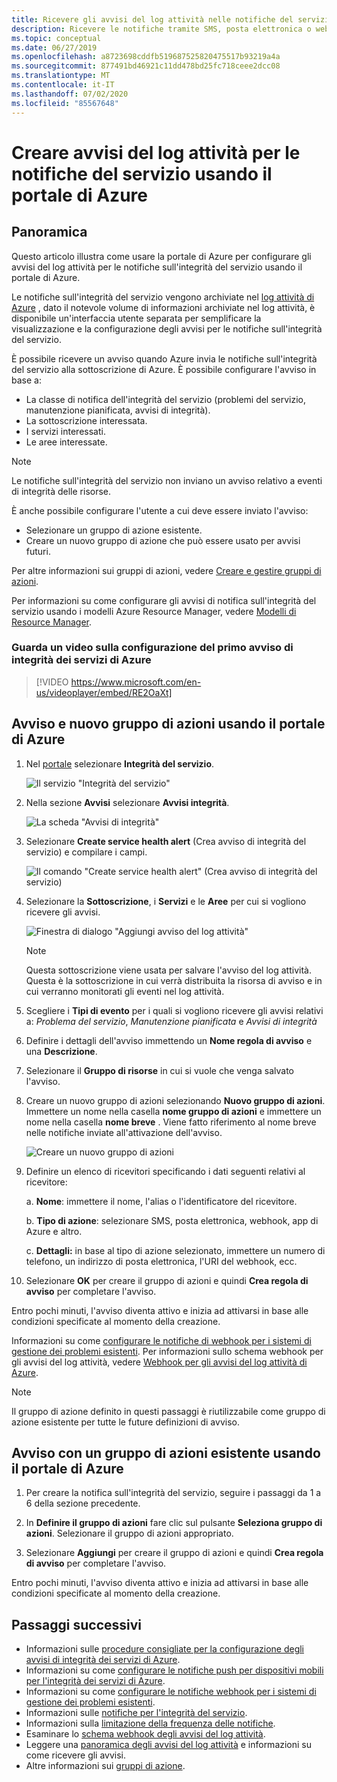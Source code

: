 ```yaml
---
title: Ricevere gli avvisi del log attività nelle notifiche del servizio di Azure usando portale di Azure
description: Ricevere le notifiche tramite SMS, posta elettronica o webhook nel servizio di Azure.
ms.topic: conceptual
ms.date: 06/27/2019
ms.openlocfilehash: a8723698cddfb519687525820475517b93219a4a
ms.sourcegitcommit: 877491bd46921c11dd478bd25fc718ceee2dcc08
ms.translationtype: MT
ms.contentlocale: it-IT
ms.lasthandoff: 07/02/2020
ms.locfileid: "85567648"
---
```

# <a name="create-activity-log-alerts-on-service-notifications-using-the-azure-portal"></a>Creare avvisi del log attività per le notifiche del servizio usando il portale di Azure
## <a name="overview"></a>Panoramica

Questo articolo illustra come usare la portale di Azure per configurare gli avvisi del log attività per le notifiche sull'integrità del servizio usando il portale di Azure.  

Le notifiche sull'integrità del servizio vengono archiviate nel [log attività di Azure](../azure-monitor/platform/platform-logs-overview.md) , dato il notevole volume di informazioni archiviate nel log attività, è disponibile un'interfaccia utente separata per semplificare la visualizzazione e la configurazione degli avvisi per le notifiche sull'integrità del servizio. 

È possibile ricevere un avviso quando Azure invia le notifiche sull'integrità del servizio alla sottoscrizione di Azure. È possibile configurare l'avviso in base a:

- La classe di notifica dell'integrità del servizio (problemi del servizio, manutenzione pianificata, avvisi di integrità).
- La sottoscrizione interessata.
- I servizi interessati.
- Le aree interessate.

> [!NOTE]
> Le notifiche sull'integrità del servizio non inviano un avviso relativo a eventi di integrità delle risorse.

È anche possibile configurare l'utente a cui deve essere inviato l'avviso:

- Selezionare un gruppo di azione esistente.
- Creare un nuovo gruppo di azione che può essere usato per avvisi futuri.

Per altre informazioni sui gruppi di azioni, vedere [Creare e gestire gruppi di azioni](../azure-monitor/platform/action-groups.md).

Per informazioni su come configurare gli avvisi di notifica sull'integrità del servizio usando i modelli Azure Resource Manager, vedere [Modelli di Resource Manager](../azure-monitor/platform/alerts-activity-log.md).

### <a name="watch-a-video-on-setting-up-your-first-azure-service-health-alert"></a>Guarda un video sulla configurazione del primo avviso di integrità dei servizi di Azure

>[!VIDEO https://www.microsoft.com/en-us/videoplayer/embed/RE2OaXt]

## <a name="alert-and-new-action-group-using-azure-portal"></a>Avviso e nuovo gruppo di azioni usando il portale di Azure
1. Nel [portale](https://portal.azure.com) selezionare **Integrità del servizio**.

    ![Il servizio "Integrità del servizio"](media/alerts-activity-log-service-notifications/home-servicehealth.png)

1. Nella sezione **Avvisi** selezionare **Avvisi integrità**.

    ![La scheda "Avvisi di integrità"](media/alerts-activity-log-service-notifications/alerts-blades-sh.png)

1. Selezionare **Create service health alert** (Crea avviso di integrità del servizio) e compilare i campi.

    ![Il comando "Create service health alert" (Crea avviso di integrità del servizio)](media/alerts-activity-log-service-notifications/service-health-alert.png)

1. Selezionare la **Sottoscrizione**, i **Servizi** e le **Aree** per cui si vogliono ricevere gli avvisi.

    ![Finestra di dialogo "Aggiungi avviso del log attività"](media/alerts-activity-log-service-notifications/activity-log-alert-new-ux.png)

    > [!NOTE]
    > Questa sottoscrizione viene usata per salvare l'avviso del log attività. Questa è la sottoscrizione in cui verrà distribuita la risorsa di avviso e in cui verranno monitorati gli eventi nel log attività.

1. Scegliere i **Tipi di evento** per i quali si vogliono ricevere gli avvisi relativi a: *Problema del servizio*, *Manutenzione pianificata* e *Avvisi di integrità* 

1. Definire i dettagli dell'avviso immettendo un **Nome regola di avviso** e una **Descrizione**.

1. Selezionare il **Gruppo di risorse** in cui si vuole che venga salvato l'avviso.

1. Creare un nuovo gruppo di azioni selezionando **Nuovo gruppo di azioni**. Immettere un nome nella casella **nome gruppo di azioni** e immettere un nome nella casella **nome breve** . Viene fatto riferimento al nome breve nelle notifiche inviate all'attivazione dell'avviso.

    ![Creare un nuovo gruppo di azioni](media/alerts-activity-log-service-notifications/action-group-creation.png)

1. Definire un elenco di ricevitori specificando i dati seguenti relativi al ricevitore:

    a. **Nome**: immettere il nome, l'alias o l'identificatore del ricevitore.

    b. **Tipo di azione**: selezionare SMS, posta elettronica, webhook, app di Azure e altro.

    c. **Dettagli:** in base al tipo di azione selezionato, immettere un numero di telefono, un indirizzo di posta elettronica, l'URI del webhook, ecc.

1. Selezionare **OK** per creare il gruppo di azioni e quindi **Crea regola di avviso** per completare l'avviso.

Entro pochi minuti, l'avviso diventa attivo e inizia ad attivarsi in base alle condizioni specificate al momento della creazione.

Informazioni su come [configurare le notifiche di webhook per i sistemi di gestione dei problemi esistenti](service-health-alert-webhook-guide.md). Per informazioni sullo schema webhook per gli avvisi del log attività, vedere [Webhook per gli avvisi del log attività di Azure](../azure-monitor/platform/activity-log-alerts-webhook.md).

>[!NOTE]
>Il gruppo di azione definito in questi passaggi è riutilizzabile come gruppo di azione esistente per tutte le future definizioni di avviso.
>

## <a name="alert-with-existing-action-group-using-azure-portal"></a>Avviso con un gruppo di azioni esistente usando il portale di Azure

1. Per creare la notifica sull'integrità del servizio, seguire i passaggi da 1 a 6 della sezione precedente. 

1. In **Definire il gruppo di azioni** fare clic sul pulsante **Seleziona gruppo di azioni**. Selezionare il gruppo di azioni appropriato.

1. Selezionare **Aggiungi** per creare il gruppo di azioni e quindi **Crea regola di avviso** per completare l'avviso.

Entro pochi minuti, l'avviso diventa attivo e inizia ad attivarsi in base alle condizioni specificate al momento della creazione.


## <a name="next-steps"></a>Passaggi successivi
- Informazioni sulle [procedure consigliate per la configurazione degli avvisi di integrità dei servizi di Azure](https://www.microsoft.com/en-us/videoplayer/embed/RE2OtUa).
- Informazioni su come [configurare le notifiche push per dispositivi mobili per l'integrità dei servizi di Azure](https://www.microsoft.com/en-us/videoplayer/embed/RE2OtUw).
- Informazioni su come [configurare le notifiche webhook per i sistemi di gestione dei problemi esistenti](service-health-alert-webhook-guide.md).
- Informazioni sulle [notifiche per l'integrità del servizio](service-notifications.md).
- Informazioni sulla [limitazione della frequenza delle notifiche](../azure-monitor/platform/alerts-rate-limiting.md).
- Esaminare lo [schema webhook degli avvisi del log attività](../azure-monitor/platform/activity-log-alerts-webhook.md).
- Leggere una [panoramica degli avvisi del log attività](../azure-monitor/platform/alerts-overview.md) e informazioni su come ricevere gli avvisi.
- Altre informazioni sui [gruppi di azione](../azure-monitor/platform/action-groups.md).
